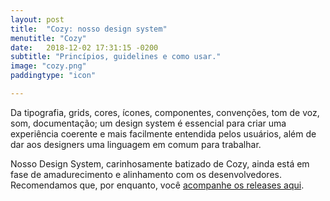 ```yaml
---
layout: post
title:  "Cozy: nosso design system"
menutitle: "Cozy"
date:   2018-12-02 17:31:15 -0200
subtitle: "Princípios, guidelines e como usar."
image: "cozy.png"
paddingtype: "icon"

---
```


Da tipografia, grids, cores, ícones, componentes, convenções, tom de voz, som, documentação; um design system é essencial para criar uma experiência coerente e mais facilmente entendida pelos usuários, além de dar aos designers uma linguagem em comum para trabalhar.

Nosso Design System, carinhosamente batizado de Cozy, ainda está em fase de amadurecimento e alinhamento com os desenvolvedores. Recomendamos que, por enquanto, você [acompanhe os releases aqui](https://docs.google.com/document/d/1xIw-fHjQsZTwGGAhSRaqz6JePHDttXKCFilEa8dtNn0/edit#).
